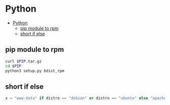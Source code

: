 # Python
<!--ts-->
   * [Python](#python)
      * [pip module to rpm](#pip-module-to-rpm)
      * [short if else](#short-if-else)

<!-- Added by: morelly_t1, at: Mon 11 Jan 2021 10:19:26 AM CET -->

<!--te-->

## pip module to rpm
```bash
curl $PIP.tar.gz 
cd $PIP
python3 setup.py bdist_rpm
```

## short if else
```python
x = "www-data" if distro == "debian" or distro == "ubuntu" else "apache"
```
